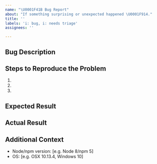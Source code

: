 ```yaml
---
name: "\U0001F41B Bug Report"
about: "If something surprising or unexpected happened \U0001F914."
title: ''
labels: 'i: bug, i: needs triage'
assignees: ''

---
```


<!--
Thanks for reporting an issue! We actively try and diagnose and fix unexpected behavior.

Note: Comment blocks like this one are intended as notes for you the issue opener. Feel free to delete them as they are addressed.
-->

## Bug Description

<!-- What were you trying to do when you ran into the problem? -->

<!-- Note: If this issue is related to unclear or missing documentation, we much prefer pull requests that address the problem if possible. -->

## Steps to Reproduce the Problem

  1.
  1.
  1.

<!--
The more specific the reproduction steps the better chance we will be able to diagnose what is going wrong. If you do not know what steps lead to the issue, that is okay we would rather know long term that something went wrong (although it will be less likely that we will be able to do anything to fix the problem in the short term).
-->

## Expected Result

<!-- After following the steps above what did you expect to happen? -->

## Actual Result

<!-- After following the steps above what actually happened? -->

## Additional Context

- Node/npm version: [e.g. Node 8/npm 5]
- OS: [e.g. OSX 10.13.4, Windows 10]

<!-- Feel free to add any additional context or screenshots that you believe will be helpful to explain or diagnose what is going wrong -->
